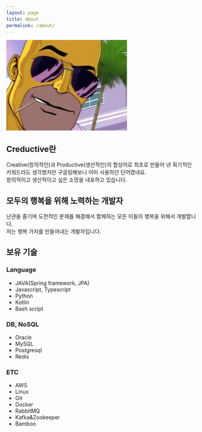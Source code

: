 ```yaml
---
layout: page
title: About
permalink: /about/
---
```

![Willian Justen](/assets/img/blog-author.jpg)

## Creductive란

Creative(창의적인)과 Productive(생산적인)의 합성어로 최초로 만들어 낸 획기적인 키워드라도 생각했지만 구글링해보니 이미 사용하던 단어였네요.  
창의적이고 생산적이고 싶은 소망을 내포하고 있습니다.

## 모두의 행복을 위해 노력하는 개발자

난관을 즐기며 도전적인 문제를 해결해서 함께하는 모든 이들의 행복을 위해서 개발합니다.  
저는 행복 가치를 만들어내는 개발자입니다.

## 보유 기술

### Language

*   JAVA(Spring framework, JPA)
*   Javascript, Typescript
*   Python
*   Kotlin
*   Bash script

### DB, NoSQL

*   Oracle
*   MySQL
*   Postgresql
*   Redis

### ETC

*   AWS
*   Linux
*   Git
*   Docker
*   RabbitMQ
*   Kafka&Zookeeper
*   Bamboo
